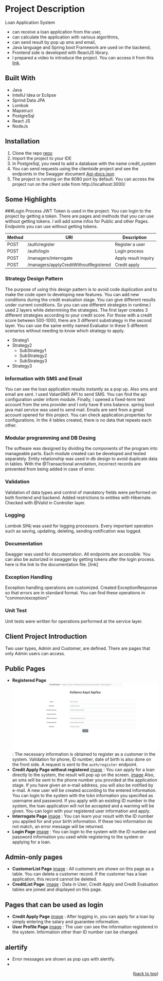 <div id="top"></div>

# Project Description
Loan Application System
- can receive a loan application from the user, 
- can calculate the application with various algorithms,
- can send result by pop up sms and email, 
- Java language and Spring boot Framework are used on the backend,
- Frontend side is developed with ReactJS library.
- I prepared a video to introduce the project. You can access it from this [link](https://www.youtube.com/watch?v=6VBDXmBEQAo).

## Built With
- Java
- IntelliJ Idea or Eclipse
- Sprind Data JPA
- Lombok
- Mapstruct
- PostgreSql
- React JS
- NodeJs

## Installation
1. Clone the repo [repo](https://github.com/n11-TalentHub-Java-Bootcamp/n11-talenthub-bootcamp-graduation-project-taniltekdemir)
2. Import the project to your IDE
3. In PostgreSql, you need to add a database with the name credit_system
4. You can send requests using the clientside project and see the endpoints in the Swagger document [Api-docs.json](https://github.com/n11-TalentHub-Java-Bootcamp/n11-talenthub-bootcamp-graduation-project-taniltekdemir/blob/main/src/server/main/resources/Api-docs.json)
5. The project is running on the 8080 port by default. You can access the project run on the client side from http://localhost:3000/


## Some Highlights

###Login Process
JWT Token is used in the project. You can login to the project by getting a token. There are pages and methods that you can use without getting tokens. I will add some infos for Public and other Pages.
Endpoints you can use without getting tokens.

| Method    | URI                                    | Description          |
| ----------| -------------------------------------- | -------------------- |
| POST      | /auth/register                         | Register a user      | 
| POST      | /auth/login                            | Login process        | 
| POST      | /managers/interrogate                  | Apply result inquiry | 
| POST      | /managers/applyCreditWithoutRegistered | Credit apply         | 


### Strategy Design Pattern
The purpose of using this design pattern is to avoid code duplication and to make the code open to developing new features. You can add new conditions during the credit evaluation stage. You can give different results under current conditions. So you can use different strategies in runtime.I used 2 layers while determining the strategies. The first layer creates 3 different strategies according to your credit score.
For those with a credit score between 500-1000, there are 3 different substrategy in the second layer. You can use the same entity named Evaluator in these 5 different scenarios without needing to know which strategy to apply.
+ Strateg1
+ Strategy2
    + SubStrategy1
    + SubStrategy2
    + SubStrategy3
+ Strategy3

### Information with SMS and Email
You can see the loan application results instantly as a pop up. Also sms and email are sent.
I used VatanSMS API to send SMS. You can find the api configuration under inform module. Finally, I opened a fixed-term test account from the sms provider and I only have 9 sms balance.
spring boot java mail service was used to send mail. Emails are sent from a gmail account opened for this project. You can check application.properties for configurations. In the 4 tables created, there is no data that repeats each other.

### Modular programming and DB Desing
The software was designed by dividing the components of the program into manageable parts. Each module created can be developed and tested separately.
Entity relationship was used in db design to avoid duplicate data in tables. With the @Transactional annotation, incorrect records are prevented from being added in case of error.

### Validation
Validation of data types and control of mandatory fields were performed on both frontend and backend. Added restrictions to entities with Hibernate. Checked with @Valid in Controller layer.

### Logging
Lombok Slf4j was used for logging processors. Every important operation such as saving, updating, deleting, sending notification was logged.

### Documentation
Swagger was used for documentation. All endpoints are accessible. You can also be autorized in swagger by getting tokens after the login process. here is the link to the documentation file. [link]

### Exception Handling
Exception handling operations are customized. Created ExceptionResponse so that errors are in standard format. You can find these operations in "common/exception/" 
 
### Unit Test
Unit tests were written for operations performed at the service layer.


## Client Project Introduction
Two user types, Admin and Customer, are defined. There are pages that only Admin users can access.

## Public Pages
- **Registered Page** ![alt text](https://github.com/n11-TalentHub-Java-Bootcamp/n11-talenthub-bootcamp-graduation-project-taniltekdemir/blob/main/image/saveUser.png) : The necessary information is obtained to register as a customer in the system. Validation for phone, ID number, date of birth is also done on the front side. A request is sent to the `auth/register` endpoint.
- **Credit Apply Page without registered** [image](https://github.com/n11-TalentHub-Java-Bootcamp/n11-talenthub-bootcamp-graduation-project-taniltekdemir/blob/main/image/applyCredit1.png) : You can apply for a loan directly to the system, the result will pop up on the screen. [image](https://github.com/n11-TalentHub-Java-Bootcamp/n11-talenthub-bootcamp-graduation-project-taniltekdemir/blob/main/image/applycredit2.png) Also, an sms will be sent to the phone number you provided at the application stage. If you have given an e-mail address, you will also be notified by e-mail. A new user will be created according to the entered information. You can login to the system with the tckn information you specified as username and password. If you apply with an existing ID number in the system, the loan application will not be accepted and a warning will be given. You can login with your registered user information and apply.
- **Interrogate Page** [image](https://github.com/n11-TalentHub-Java-Bootcamp/n11-talenthub-bootcamp-graduation-project-taniltekdemir/blob/main/image/interrogatePage.png) : You can learn your result with the ID number you applied for and your birth information. If these two information do not match, an error message will be returned.
- **Login Page** [image](https://github.com/n11-TalentHub-Java-Bootcamp/n11-talenthub-bootcamp-graduation-project-taniltekdemir/blob/main/image/loginPage.png) : You can login to the system with the ID number and password information you used while registering to the system or applying for a loan.

## Admin-only pages
- **CustomerList Page** [image](https://github.com/n11-TalentHub-Java-Bootcamp/n11-talenthub-bootcamp-graduation-project-taniltekdemir/blob/main/image/customerListPage.png) : All customers are shown on this page as a table. You can delete a customer record. If the customer has a loan application, this record cannot be deleted.
- **CreditList Page**: [image](https://github.com/n11-TalentHub-Java-Bootcamp/n11-talenthub-bootcamp-graduation-project-taniltekdemir/blob/main/image/creditListPage.png) : Data in User, Credit Apply and Credit Evaluation tables are joined and displayed on this page.

## Pages that can be used as login
- **Credit Apply Page** [image](https://github.com/n11-TalentHub-Java-Bootcamp/n11-talenthub-bootcamp-graduation-project-taniltekdemir/blob/main/image/creditApplywithLogin.png) : After logging in, you can apply for a loan by simply entering the salary and guarantee information.
- **User Profile Page** [image](https://github.com/n11-TalentHub-Java-Bootcamp/n11-talenthub-bootcamp-graduation-project-taniltekdemir/blob/main/image/userProfilePage.png) : The user can see the information registered in the system. Information other than ID number can be changed.

## alertify 
- Error messages are shown as pop ups with alertify.
- 

<p align="right">(<a href="#top">back to top</a>)</p>
